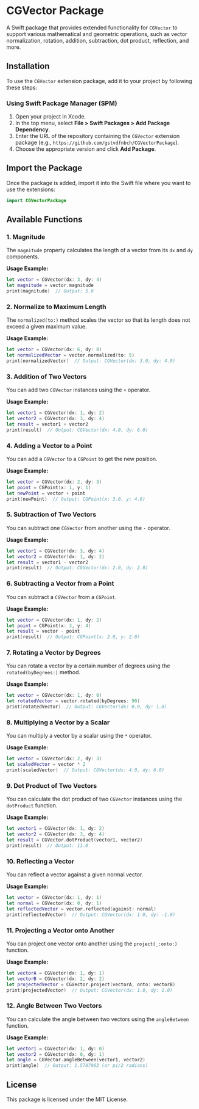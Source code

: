 # CGVector Package

A Swift package that provides extended functionality for `CGVector` to support various mathematical and geometric operations, such as vector normalization, rotation, addition, subtraction, dot product, reflection, and more.

## Installation

To use the `CGVector` extension package, add it to your project by following these steps:

### Using Swift Package Manager (SPM)

1. Open your project in Xcode.
2. In the top menu, select **File > Swift Packages > Add Package Dependency**.
3. Enter the URL of the repository containing the `CGVector` extension package (e.g., `https://github.com/gstvdfnbch/CGVectorPackage`).
4. Choose the appropriate version and click **Add Package**.

## Import the Package

Once the package is added, import it into the Swift file where you want to use the extensions:

```swift
import CGVectorPackage
```

## Available Functions

### 1. Magnitude

The `magnitude` property calculates the length of a vector from its `dx` and `dy` components.

**Usage Example:**

```swift
let vector = CGVector(dx: 3, dy: 4)
let magnitude = vector.magnitude
print(magnitude)  // Output: 5.0
```

### 2. Normalize to Maximum Length

The `normalized(to:)` method scales the vector so that its length does not exceed a given maximum value.

**Usage Example:**

```swift
let vector = CGVector(dx: 6, dy: 8)
let normalizedVector = vector.normalized(to: 5)
print(normalizedVector)  // Output: CGVector(dx: 3.0, dy: 4.0)
```

### 3. Addition of Two Vectors

You can add two `CGVector` instances using the `+` operator.

**Usage Example:**

```swift
let vector1 = CGVector(dx: 1, dy: 2)
let vector2 = CGVector(dx: 3, dy: 4)
let result = vector1 + vector2
print(result)  // Output: CGVector(dx: 4.0, dy: 6.0)
```

### 4. Adding a Vector to a Point

You can add a `CGVector` to a `CGPoint` to get the new position.

**Usage Example:**

```swift
let vector = CGVector(dx: 2, dy: 3)
let point = CGPoint(x: 1, y: 1)
let newPoint = vector + point
print(newPoint)  // Output: CGPoint(x: 3.0, y: 4.0)
```

### 5. Subtraction of Two Vectors

You can subtract one `CGVector` from another using the `-` operator.

**Usage Example:**

```swift
let vector1 = CGVector(dx: 3, dy: 4)
let vector2 = CGVector(dx: 1, dy: 2)
let result = vector1 - vector2
print(result)  // Output: CGVector(dx: 2.0, dy: 2.0)
```

### 6. Subtracting a Vector from a Point

You can subtract a `CGVector` from a `CGPoint`.

**Usage Example:**

```swift
let vector = CGVector(dx: 1, dy: 2)
let point = CGPoint(x: 3, y: 4)
let result = vector - point
print(result)  // Output: CGPoint(x: 2.0, y: 2.0)
```

### 7. Rotating a Vector by Degrees

You can rotate a vector by a certain number of degrees using the `rotated(byDegrees:)` method.

**Usage Example:**

```swift
let vector = CGVector(dx: 1, dy: 0)
let rotatedVector = vector.rotated(byDegrees: 90)
print(rotatedVector)  // Output: CGVector(dx: 0.0, dy: 1.0)
```

### 8. Multiplying a Vector by a Scalar

You can multiply a vector by a scalar using the `*` operator.

**Usage Example:**

```swift
let vector = CGVector(dx: 2, dy: 3)
let scaledVector = vector * 2
print(scaledVector)  // Output: CGVector(dx: 4.0, dy: 6.0)
```

### 9. Dot Product of Two Vectors

You can calculate the dot product of two `CGVector` instances using the `dotProduct` function.

**Usage Example:**

```swift
let vector1 = CGVector(dx: 1, dy: 2)
let vector2 = CGVector(dx: 3, dy: 4)
let result = CGVector.dotProduct(vector1, vector2)
print(result)  // Output: 11.0
```

### 10. Reflecting a Vector

You can reflect a vector against a given normal vector.

**Usage Example:**

```swift
let vector = CGVector(dx: 1, dy: 1)
let normal = CGVector(dx: 0, dy: 1)
let reflectedVector = vector.reflected(against: normal)
print(reflectedVector)  // Output: CGVector(dx: 1.0, dy: -1.0)
```

### 11. Projecting a Vector onto Another

You can project one vector onto another using the `project(_:onto:)` function.

**Usage Example:**

```swift
let vectorA = CGVector(dx: 1, dy: 1)
let vectorB = CGVector(dx: 2, dy: 2)
let projectedVector = CGVector.project(vectorA, onto: vectorB)
print(projectedVector)  // Output: CGVector(dx: 1.0, dy: 1.0)
```

### 12. Angle Between Two Vectors

You can calculate the angle between two vectors using the `angleBetween` function.

**Usage Example:**

```swift
let vector1 = CGVector(dx: 1, dy: 0)
let vector2 = CGVector(dx: 0, dy: 1)
let angle = CGVector.angleBetween(vector1, vector2)
print(angle)  // Output: 1.5707963 (or pi/2 radians)
```

## License

This package is licensed under the MIT License. 
